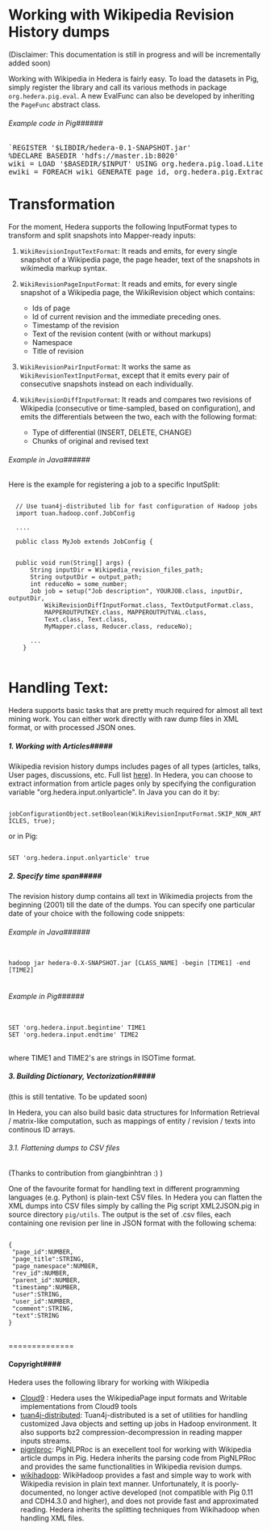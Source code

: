 Working with Wikipedia Revision History dumps
======

(Disclaimer: This documentation is still in progress and will be incrementally added soon)

Working with Wikipedia in Hedera is fairly easy. To load the datasets in Pig, simply register the library and call its various methods in package <code>org.hedera.pig.eval</code>. A new EvalFunc can also be developed by inheriting the <code>PageFunc</code> abstract class.

###### Example code in Pig######

<pre>
`REGISTER '$LIBDIR/hedera-0.1-SNAPSHOT.jar'
%DECLARE BASEDIR 'hdfs://master.ib:8020'
wiki = LOAD '$BASEDIR/$INPUT' USING org.hedera.pig.load.LiteWikipediaLoader
ewiki = FOREACH wiki GENERATE page_id, org.hedera.pig.ExtractTemplate(page_id,page_title,text);`
</pre>


Transformation
=============

For the moment, Hedera supports the following InputFormat types to transform and split snapshots into Mapper-ready inputs:

1. `WikiRevisionInputTextFormat`: It reads and emits, for every single snapshot of a Wikipedia page, the page header, text of the snapshots in wikimedia markup syntax.

2. `WikiRevisionPageInputFormat`: It reads and emits, for every single snapshot of a Wikipedia page, the WikiRevision object which contains:
   - Ids of page
   - Id of current revision and the immediate preceding ones.
   - Timestamp of the revision
   - Text of the revision content (with or without markups)
   - Namespace
   - Title of revision

3. `WikiRevisionPairInputFormat`: It works the same as `WikiRevisionTextInputFormat`, except that it emits every pair of consecutive snapshots instead on each individually.

4. `WikiRevisionDiffInputFormat`: It reads and compares two revisions of Wikipedia (consecutive or time-sampled, based on configuration), and emits the differentials between the two, each with the following format:
   - Type of differential (INSERT, DELETE, CHANGE)
   - Chunks of original and revised text


###### Example in Java######
Here is the example for registering a job to a specific InputSplit:

<pre>
<code>
  // Use tuan4j-distributed lib for fast configuration of Hadoop jobs
  import tuan.hadoop.conf.JobConfig
  
  ....
  
  public class MyJob extends JobConfig {
    
    
  public void run(String[] args) {
      String inputDir = Wikipedia_revision_files_path;
      String outputDir = output_path;
      int reduceNo = some_number;
      Job job = setup("Job description", YOURJOB.class, inputDir, outputDir,
	      WikiRevisionDiffInputFormat.class, TextOutputFormat.class,
	      MAPPEROUTPUTKEY.class, MAPPEROUTPUTVAL.class,
	      Text.class, Text.class,
	      MyMapper.class, Reducer.class, reduceNo);
	
	  ...
	}
</code>
</pre>



Handling Text:
=============

Hedera supports basic tasks that are pretty much required for almost all text mining work. You can
either work directly with raw dump files in XML format, or with processed JSON ones.


##### 1. Working with Articles#####
Wikipedia revision history dumps includes pages of all types (articles, talks, User pages, discussions, etc. Full list [here](http://en.wikipedia.org/wiki/Wikipedia:Namespace)). In Hedera, you can choose to extract information from article pages only by specifying the configuration variable "org.hedera.input.onlyarticle". In Java you can do it by:

<code>
jobConfigurationObject.setBoolean(WikiRevisionInputFormat.SKIP_NON_ARTICLES, true);
</code>

or in Pig:

<code>
SET 'org.hedera.input.onlyarticle' true
</code>


##### 2. Specify time span#####
The revision history dump contains all text in Wikimedia projects from the beginning (2001) till the date of the dumps. You can specify one particular date of your choice with the following code snippets:

###### Example in Java######
<pre>
<code>
hadoop jar hedera-0.X-SNAPSHOT.jar [CLASS_NAME] -begin [TIME1] -end [TIME2]
</code>
</pre>

###### Example in Pig######
<pre>
<code>
SET 'org.hedera.input.begintime' TIME1
SET 'org.hedera.input.endtime' TIME2
</code>
</pre>

where TIME1 and TIME2's are strings in ISOTime format.


##### 3. Building Dictionary, Vectorization#####

(this is still tentative. To be updated soon)

In Hedera, you can also build basic data structures for Information Retrieval / matrix-like computation, such as mappings of entity / revision / texts into continous ID arrays. 


###### 3.1. Flattening dumps to CSV files ######
(Thanks to contribution from giangbinhtran :) )

One of the favourite format for handling text in different programming languages (e.g. Python) is plain-text CSV files. In Hedera you can flatten the XML dumps into CSV files simply by calling the Pig script XML2JSON.pig in source directory <code>pig/utils</code>. The output is the set of .csv files, each containing one revision per line in JSON format with the following schema:


<pre>
<code>
{
 "page_id":NUMBER,
 "page_title":STRING,
 "page_namespace":NUMBER,
 "rev_id":NUMBER,
 "parent_id":NUMBER,
 "timestamp":NUMBER,
 "user":STRING,
 "user_id":NUMBER,
 "comment":STRING,
 "text":STRING
}
</code>
</pre>

==============
#### Copyright####
Hedera uses the following library for working with Wikipedia

+ [Cloud9](https://github.com/antoine-tran/Cloud9) : Hedera uses the WikipediaPage input formats and Writable implementations from Cloud9 tools
+ [tuan4j-distributed](https://github.com/antoine-tran/maven-repo): Tuan4j-distributed is a set of utilities for handling customized Java objects and setting up jobs in Hadoop environment. It also supports bz2 compression-decompression in reading mapper inputs streams.
+ [pignlproc](https://github.com/ogrisel/pignlproc): PigNLPRoc is an execellent tool for working with Wikipedia article dumps in Pig. Hedera inherits the parsing code from PigNLPRoc and provides the same functionalities in Wikipedia revision dumps.
+ [wikihadoop](https://github.com/whym/wikihadoop): WikiHadoop provides a fast and simple way to work with Wikipedia revision in plain text manner. Unfortunately, it is poorly-documented, no longer active developed (not compatible with Pig 0.11 and CDH4.3.0 and higher), and does not provide fast and approximated reading. Hedera inherits the splitting techniques from Wikihadoop when handling XML files.
